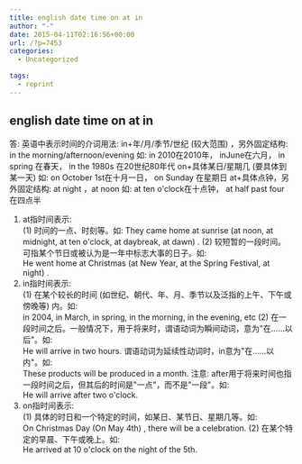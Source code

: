 ```yaml
---
title: english date time on at in
author: "-"
date: 2015-04-11T02:16:56+00:00
url: /?p=7453
categories:
  - Uncategorized

tags:
  - reprint
---
```

## english date time on at in
答: 
英语中表示时间的介词用法: 
in+年/月/季节/世纪 (较大范围) ，另外固定结构: in the morning/afternoon/evening
如: in 2010在2010年， inJune在六月，  in spring 在春天，  in the 1980s 在20世纪80年代
on+具体某日/星期几 (要具体到某一天) 
如:  on October 1st在十月一日， on Sunday 在星期日
at+具体点钟，另外固定结构: at night ，at noon
如:  at ten o'clock在十点钟，  at half past four 在四点半

1. at指时间表示:  
 (1) 时间的一点、时刻等。如: 
They came home at sunrise  (at noon, at midnight, at ten o'clock, at daybreak, at dawn) . 
 (2) 较短暂的一段时间。可指某个节日或被认为是一年中标志大事的日子。如:  
He went home at Christmas  (at New Year, at the Spring Festival, at night) . 
2. in指时间表示:  
 (1) 在某个较长的时间 (如世纪、朝代、年、月、季节以及泛指的上午、下午或傍晚等) 内。如:  
in 2004, in March, in spring, in the morning, in the evening, etc 
 (2) 在一段时间之后。一般情况下，用于将来时，谓语动词为瞬间动词，意为"在……以后"。如:  
He will arrive in two hours. 
谓语动词为延续性动词时，in意为"在……以内"。如:  
These products will be produced in a month. 
注意: after用于将来时间也指一段时间之后，但其后的时间是"一点"，而不是"一段"。如:  
He will arrive after two o'clock. 
3. on指时间表示:  
 (1) 具体的时日和一个特定的时间，如某日、某节日、星期几等。如:  
On Christmas Day (On May 4th) , there will be a celebration. 
 (2) 在某个特定的早晨、下午或晚上。如:  
He arrived at 10 o'clock on the night of the 5th.